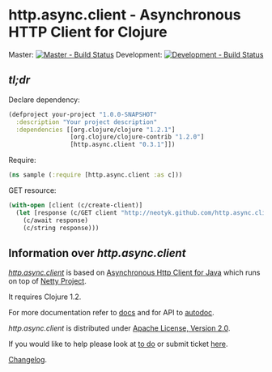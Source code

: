 http.async.client - Asynchronous HTTP Client for Clojure
========================================================

Master: [![Master - Build Status](https://secure.travis-ci.org/neotyk/http.async.client.png?branch=master)](http://travis-ci.org/neotyk/http.async.client)
Development: [![Development - Build Status](https://secure.travis-ci.org/neotyk/http.async.client.png?branch=development)](http://travis-ci.org/neotyk/http.async.client)

## *tl;dr*
Declare dependency:

``` clojure
(defproject your-project "1.0.0-SNAPSHOT"
  :description "Your project description"
  :dependencies [[org.clojure/clojure "1.2.1"]
                 [org.clojure/clojure-contrib "1.2.0"]
                 [http.async.client "0.3.1"]])
```

Require:

``` clojure
(ns sample (:require [http.async.client :as c]))
```

GET resource:

``` clojure
(with-open [client (c/create-client)]
  (let [response (c/GET client "http://neotyk.github.com/http.async.client/")]
    (c/await response)
    (c/string response)))
```

## Information over *http.async.client*

[*http.async.client*](http://github.com/neotyk/http.async.client) is
based on [Asynchronous Http Client for Java](http://github.com/AsyncHttpClient/async-http-client)
which runs on top of [Netty Project](http://jboss.org/netty).

It requires Clojure 1.2.

For more documentation refer to
 [docs](http://neotyk.github.com/http.async.client/docs.html) and for
 API to [autodoc](http://neotyk.github.com/http.async.client/autodoc/).


*http.async.client* is distributed under [Apache License, Version 2.0](http://www.apache.org/licenses/LICENSE-2.0.html).

If you would like to help please look at
[to do](http://neotyk.github.com/http.async.client/todo.html) or submit
ticket [here](http://github.com/neotyk/http.async.client/issues).

[Changelog](http://neotyk.github.com/http.async.client/changelog.html).
